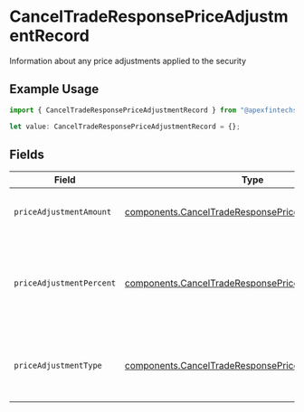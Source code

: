 # CancelTradeResponsePriceAdjustmentRecord

Information about any price adjustments applied to the security

## Example Usage

```typescript
import { CancelTradeResponsePriceAdjustmentRecord } from "@apexfintechsolutions/ascend-sdk/models/components";

let value: CancelTradeResponsePriceAdjustmentRecord = {};
```

## Fields

| Field                                                                                                                        | Type                                                                                                                         | Required                                                                                                                     | Description                                                                                                                  | Example                                                                                                                      |
| ---------------------------------------------------------------------------------------------------------------------------- | ---------------------------------------------------------------------------------------------------------------------------- | ---------------------------------------------------------------------------------------------------------------------------- | ---------------------------------------------------------------------------------------------------------------------------- | ---------------------------------------------------------------------------------------------------------------------------- |
| `priceAdjustmentAmount`                                                                                                      | [components.CancelTradeResponsePriceAdjustmentAmount](../../models/components/canceltraderesponsepriceadjustmentamount.md)   | :heavy_minus_sign:                                                                                                           | Total monetary value of the price_adjustment                                                                                 | {<br/>"value": "0.25"<br/>}                                                                                                  |
| `priceAdjustmentPercent`                                                                                                     | [components.CancelTradeResponsePriceAdjustmentPercent](../../models/components/canceltraderesponsepriceadjustmentpercent.md) | :heavy_minus_sign:                                                                                                           | The percent at which the price was adjusted. Expressed as a number from 0.00-100 (rounded to 2 decimals)                     | {<br/>"value": "0.25"<br/>}                                                                                                  |
| `priceAdjustmentType`                                                                                                        | [components.CancelTradeResponsePriceAdjustmentType](../../models/components/canceltraderesponsepriceadjustmenttype.md)       | :heavy_minus_sign:                                                                                                           | The type of price adjustment being applied by the broker to the net price of the security                                    | MARKUP                                                                                                                       |